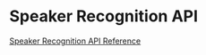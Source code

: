 <!-- 
NavPath: Speaker Recognition API
LinkLabel: APIReference
Url: SpeakerRecognition/documentation/APIReference
Weight: 50
-->

# Speaker Recognition API

[Speaker Recognition API Reference](https://dev.projectoxford.ai/docs/services/563309b6778daf02acc0a508)
